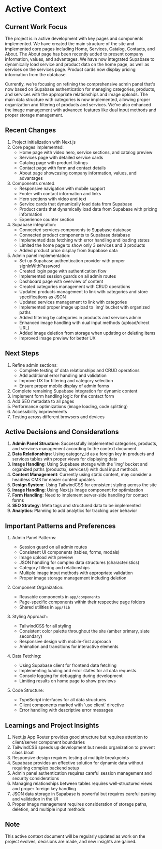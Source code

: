 # Active Context

## Current Work Focus

The project is in active development with key pages and components implemented. We have created the main structure of the site and implemented core pages including Home, Services, Catalog, Contacts, and About. The About page has been recently added to present company information, values, and advantages. We have now integrated Supabase to dynamically load service and product data on the home page, as well as services on the services page. Product cards now display pricing information from the database.

Currently, we're focusing on refining the comprehensive admin panel that's now based on Supabase authentication for managing categories, products, and services with the appropriate relationships and image uploads. The main data structure with categories is now implemented, allowing proper organization and filtering of products and services. We've also enhanced the image management with advanced features like dual input methods and proper storage management.

## Recent Changes

1. Project initialization with Next.js
2. Core pages implemented:
   - Home page with video hero, service sections, and catalog preview
   - Services page with detailed service cards
   - Catalog page with product listings
   - Contact page with form and contact details
   - About page showcasing company information, values, and advantages
3. Components created:
   - Responsive navigation with mobile support
   - Footer with contact information and links
   - Hero sections with video and text
   - Service cards that dynamically load data from Supabase
   - Product cards that dynamically load data from Supabase with pricing information
   - Experience counter section
4. Supabase integration:
   - Connected services components to Supabase database
   - Connected product components to Supabase database
   - Implemented data fetching with error handling and loading states
   - Limited the home page to show only 3 services and 3 products
   - Added product price display from Supabase data
5. Admin panel implementation:
   - Set up Supabase authentication provider with proper signInWithPassword
   - Created login page with authentication flow
   - Implemented session guards on all admin routes
   - Dashboard page with overview of content
   - Created categories management with CRUD operations
   - Updated products management to link with categories and store specifications as JSON
   - Updated services management to link with categories
   - Implemented proper image upload to 'img' bucket with organized paths
   - Added filtering by categories in products and services admin
   - Enhanced image handling with dual input methods (upload/direct URL)
   - Added image deletion from storage when updating or deleting items
   - Improved image preview for better UX

## Next Steps

1. Refine admin sections:
   - Complete testing of data relationships and CRUD operations
   - Add additional error handling and validation
   - Improve UX for filtering and category selection
   - Ensure proper mobile display of admin forms
2. Complete remaining Supabase integration for dynamic content
3. Implement form handling logic for the contact form
4. Add SEO metadata to all pages
5. Performance optimizations (image loading, code splitting)
6. Accessibility improvements
7. Testing across different browsers and devices

## Active Decisions and Considerations

1. **Admin Panel Structure**: Successfully implemented categories, products, and services management according to the context document
2. **Data Relationships**: Using category_id as a foreign key in products and services tables with proper views for displaying data
3. **Image Handling**: Using Supabase storage with the 'img' bucket and organized paths (products/, services/) with dual input methods
4. **Content Management**: Currently using static content, may consider a headless CMS for easier content updates
5. **Design System**: Using TailwindCSS for consistent styling across the site
6. **Image Handling**: Using Next.js Image component for optimization
7. **Form Handling**: Need to implement server-side handling for contact forms
8. **SEO Strategy**: Meta tags and structured data to be implemented
9. **Analytics**: Planning to add analytics for tracking user behavior

## Important Patterns and Preferences

1. Admin Panel Patterns:

   - Session guard on all admin routes
   - Consistent UI components (tables, forms, modals)
   - Image upload with preview
   - JSON handling for complex data structures (characteristics)
   - Category filtering and relationships
   - Multiple image input methods with appropriate validation
   - Proper image storage management including deletion

2. Component Organization:

   - Reusable components in `app/components`
   - Page-specific components within their respective page folders
   - Shared utilities in `app/lib`

3. Styling Approach:

   - TailwindCSS for all styling
   - Consistent color palette throughout the site (amber primary, slate secondary)
   - Responsive design with mobile-first approach
   - Animation and transitions for interactive elements

4. Data Fetching:

   - Using Supabase client for frontend data fetching
   - Implementing loading and error states for all data requests
   - Console logging for debugging during development
   - Limiting results on home page to show previews

5. Code Structure:
   - TypeScript interfaces for all data structures
   - Client components marked with 'use client' directive
   - Error handling with descriptive error messages

## Learnings and Project Insights

1. Next.js App Router provides good structure but requires attention to client/server component boundaries
2. TailwindCSS speeds up development but needs organization to prevent class bloat
3. Responsive design requires testing at multiple breakpoints
4. Supabase provides an effective solution for dynamic data without requiring complex backend setup
5. Admin panel authentication requires careful session management and security considerations
6. Managing relationships between tables requires well-structured views and proper foreign key handling
7. JSON data storage in Supabase is powerful but requires careful parsing and validation in the UI
8. Proper image management requires consideration of storage paths, deletion, and multiple input methods

## Note

This active context document will be regularly updated as work on the project evolves, decisions are made, and new insights are gained.

